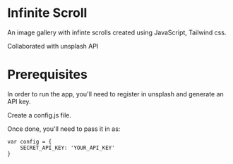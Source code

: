 # Infinite Scroll

An image gallery with infinte scrolls created using JavaScript, Tailwind css.

Collaborated with unsplash API

# Prerequisites

In order to run the app, you'll need to register in unsplash and generate an API key. 

Create a config.js file.

Once done, you'll need to pass it in as:

```
var config = {
    SECRET_API_KEY: 'YOUR_API_KEY'
}
```
